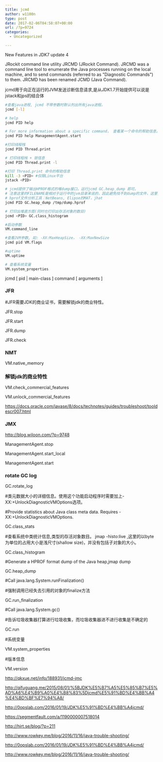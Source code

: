 ```yaml
---
title: jcmd
author: w1100n
type: post
date: 2017-02-06T04:58:07+00:00
url: /?p=9724
categories:
  - Uncategorized

---
```

New Features in JDK7 update 4
  
JRockit command line utility JRCMD (JRockit Command). JRCMD was a command line tool to enumerate the Java processes running on the local machine, and to send commands (referred to as "Diagnostic Commands") to them. JRCMD has been renamed JCMD (Java Command).
  
jcmd用于向正在运行的JVM发送诊断信息请求,是从JDK1.7开始提供可以说是jstack和jps的结合体

```bash
#查看java进程, jcmd 不带参数时默认列出所有java进程。
jcmd [-l]

# help
jcmd PID help

# For more information about a specific command， 查看某一个命令的帮助信息。
jcmd PID help ManagementAgent.start

#打印线程栈
jcmd PID Thread.print

# 打印线程栈 + 锁信息
jcmd PID Thread.print -l

#打印 Thread.print 命令的帮助信息
kill -3 <PID> #仅限Linux平台
jstack <PID>

# jcmd提供了输出HPROF格式的堆dump接口。运行jcmd GC.heap_dump 即可。
# 注意这里的FILENAME是相对于运行中的jvm目录来说的，因此避免找不到dump的文件，这里推荐使用绝对路径。此外，也建议使用.hprof作为输出文件的扩展名。
# hprof文件分析工具：NetBeans, Elipse的MAT，jhat
jcmd PID GC.heap_dump /tmp/dump.hprof

# 打印出堆直方图(同时也打印出存活对象的数目)
jcmd <PID> GC.class_histogram

#启动参数
VM.command_line

#查看JVM参数, 如: -XX:MaxHeapSize， -XX:MaxNewSize
jcmd pid VM.flags

#uptime
VM.uptime

# 查看系统变量
VM.system_properties
```

jcmd [ pid | main-class ] command [ arguments ]

### JFR

#JFR需要JDK的商业证书，需要解锁jdk的商业特性。
  
JFR.stop
  
JFR.start
  
JFR.dump
  
JFR.check

### NMT

VM.native_memory

### 解锁jdk的商业特性

VM.check\_commercial\_features
  
VM.unlock\_commercial\_features
  
https://docs.oracle.com/javase/8/docs/technotes/guides/troubleshoot/tooldescr007.html

### JMX

<http://blog.wiloon.com/?p=9748>
  
ManagementAgent.stop
  
ManagementAgent.start_local
  
ManagementAgent.start

### rotate GC log

GC.rotate_log

#类元数据大小的详细信息。使用这个功能启动程序时需要加上-XX:+UnlockDiagnosticVMOptions选项。
  
#Provide statistics about Java class meta data. Requires -XX:+UnlockDiagnosticVMOptions.
  
GC.class_stats

#查看系统中类统计信息,类型的存活对象数目。 jmap -histo:live <PID>,这里的以byte为单位的占用大小是浅尺寸(shallow size)，并没有包括子对象的大小。
  
GC.class_histogram

#Generate a HPROF format dump of the Java heap,jmap dump
  
GC.heap_dump

#Call java.lang.System.runFinalization()
  
#强制调用已经失去引用的对象的finalize方法
  
GC.run_finalization

#Call java.lang.System.gc()
  
#告诉垃圾收集器打算进行垃圾收集，而垃圾收集器进不进行收集是不确定的

GC.run

#系统变量
  
VM.system_properties

#版本信息
  
VM.version

http://qkxue.net/info/188931/jcmd-jmc
  
http://qifuguang.me/2015/08/01/%5BJDK%E5%B7%A5%E5%85%B7%E5%AD%A6%E4%B9%A0%E4%B8%83%5Djcmd%E5%91%BD%E4%BB%A4%E4%BD%BF%E7%94%A8/
  
http://0opslab.com/2016/01/19/JDK%E5%91%BD%E4%BB%A4jcmd/
  
https://segmentfault.com/a/1190000007518014
  
<http://hirt.se/blog/?p=211>
  
http://www.rowkey.me/blog/2016/11/16/java-trouble-shooting/
  
http://0opslab.com/2016/01/19/JDK%E5%91%BD%E4%BB%A4jcmd/
  
http://www.rowkey.me/blog/2016/11/16/java-trouble-shooting/